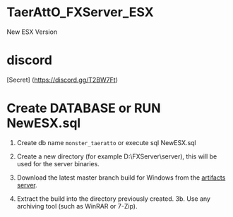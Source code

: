 # TaerAttO_FXServer_ESX
 New ESX Version

 # discord

 [Secret] (https://discord.gg/T2BW7Ft)

 # Create DATABASE or RUN NewESX.sql

 1. Create db name `monster_taeratto` or execute sql NewESX.sql

 2. Create a new directory (for example D:\FXServer\server), this will be used for the server binaries.

 3. Download the latest master branch build for Windows from the [artifacts server](https://runtime.fivem.net/artifacts/fivem/build_server_windows/master/).

 4. Extract the build into the directory previously created.
  3b. Use any archiving tool (such as WinRAR or 7-Zip).

